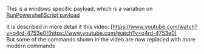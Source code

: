 This is a windows specific payload, which is a variation on [RunPowershellScript payload](https://github.com/krakrukra/PocketAdmin/tree/master/extra/payloads/RunPowershellScript)  
  
It is described in more detail it this video: [https://www.youtube.com/watch?v=o4rd-4753e0](https://www.youtube.com/watch?v=o4rd-4753e0)  
But some of the commands shown in the video are now replaced with more modern commands  
  